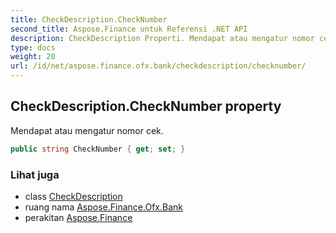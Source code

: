 ```yaml
---
title: CheckDescription.CheckNumber
second_title: Aspose.Finance untuk Referensi .NET API
description: CheckDescription Properti. Mendapat atau mengatur nomor cek.
type: docs
weight: 20
url: /id/net/aspose.finance.ofx.bank/checkdescription/checknumber/
---
```

## CheckDescription.CheckNumber property

Mendapat atau mengatur nomor cek.

```csharp
public string CheckNumber { get; set; }
```

### Lihat juga

* class [CheckDescription](../)
* ruang nama [Aspose.Finance.Ofx.Bank](../../checkdescription/)
* perakitan [Aspose.Finance](../../../)


